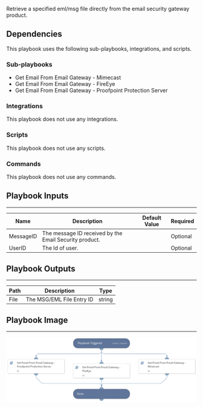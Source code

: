Retrieve a specified eml/msg file directly from the email security gateway product.

## Dependencies
This playbook uses the following sub-playbooks, integrations, and scripts.

### Sub-playbooks
* Get Email From Email Gateway - Mimecast
* Get Email From Email Gateway - FireEye
* Get Email From Email Gateway - Proofpoint Protection Server

### Integrations
This playbook does not use any integrations.

### Scripts
This playbook does not use any scripts.

### Commands
This playbook does not use any commands.

## Playbook Inputs
---

| **Name** | **Description** | **Default Value** | **Required** |
| --- | --- | --- | --- |
| MessageID | The message ID received by the Email Security product. |  | Optional |
| UserID | The Id of user. |  | Optional |

## Playbook Outputs
---

| **Path** | **Description** | **Type** |
| --- | --- | --- |
| File | The MSG/EML File Entry ID | string |

## Playbook Image
---
![Get Email From Email Gateway - Generic](https://raw.githubusercontent.com/demisto/content/f0c79b8df5ea669b1eed6f75037867f8b0a89eeb/Packs/CommonPlaybooks/doc_files/Get_Email_From_Email_Gateway_-_Generic.png)